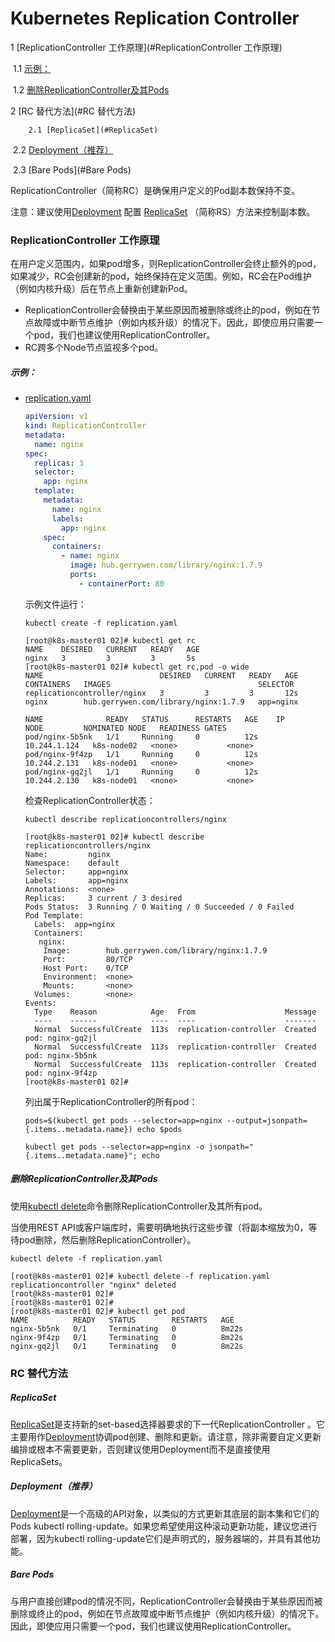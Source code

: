 # Kubernetes Replication Controller

1 [ReplicationController 工作原理](#ReplicationController 工作原理)

​		1.1 [示例：](#示例：)

​		1.2 [删除ReplicationController及其Pods](#删除ReplicationController及其Pods)



2 [RC 替代方法](#RC 替代方法)

 		2.1 [ReplicaSet](#ReplicaSet)

​		2.2 [Deployment（推荐）](#Deployment（推荐）)

​		2.3 [Bare Pods](#Bare Pods)





ReplicationController（简称RC）是确保用户定义的Pod副本数保持不变。

注意：建议使用[Deployment](http://docs.kubernetes.org.cn/317.html) 配置 [ReplicaSet](http://docs.kubernetes.org.cn/314.html) （简称RS）方法来控制副本数。



### ReplicationController 工作原理

在用户定义范围内，如果pod增多，则ReplicationController会终止额外的pod，如果减少，RC会创建新的pod，始终保持在定义范围。例如，RC会在Pod维护（例如内核升级）后在节点上重新创建新Pod。

- ReplicationController会替换由于某些原因而被删除或终止的pod，例如在节点故障或中断节点维护（例如内核升级）的情况下。因此，即使应用只需要一个pod，我们也建议使用ReplicationController。
- RC跨多个Node节点监视多个pod。



##### 示例：

- [replication.yaml](./replication.yaml)

  ```yaml
  apiVersion: v1
  kind: ReplicationController
  metadata:
    name: nginx
  spec:
    replicas: 3
    selector:
      app: nginx
    template:
      metadata:
        name: nginx
        labels:
          app: nginx
      spec:
        containers:
          - name: nginx
            image: hub.gerrywen.com/library/nginx:1.7.9
            ports:
              - containerPort: 80
  ```

  示例文件运行：

  ```shell
  kubectl create -f replication.yaml 
  ```

  ```shell
  [root@k8s-master01 02]# kubectl get rc
  NAME    DESIRED   CURRENT   READY   AGE
  nginx   3         3         3       5s
  [root@k8s-master01 02]# kubectl get rc,pod -o wide
  NAME                          DESIRED   CURRENT   READY   AGE   CONTAINERS   IMAGES                                 SELECTOR
  replicationcontroller/nginx   3         3         3       12s   nginx        hub.gerrywen.com/library/nginx:1.7.9   app=nginx
  
  NAME              READY   STATUS      RESTARTS   AGE    IP             NODE         NOMINATED NODE   READINESS GATES
  pod/nginx-5b5nk   1/1     Running     0          12s    10.244.1.124   k8s-node02   <none>           <none>
  pod/nginx-9f4zp   1/1     Running     0          12s    10.244.2.131   k8s-node01   <none>           <none>
  pod/nginx-gq2jl   1/1     Running     0          12s    10.244.2.130   k8s-node01   <none>           <none>
  ```

  检查ReplicationController状态：

  ```shell
  kubectl describe replicationcontrollers/nginx
  ```

  ```shell
  [root@k8s-master01 02]# kubectl describe replicationcontrollers/nginx
  Name:         nginx
  Namespace:    default
  Selector:     app=nginx
  Labels:       app=nginx
  Annotations:  <none>
  Replicas:     3 current / 3 desired
  Pods Status:  3 Running / 0 Waiting / 0 Succeeded / 0 Failed
  Pod Template:
    Labels:  app=nginx
    Containers:
     nginx:
      Image:        hub.gerrywen.com/library/nginx:1.7.9
      Port:         80/TCP
      Host Port:    0/TCP
      Environment:  <none>
      Mounts:       <none>
    Volumes:        <none>
  Events:
    Type    Reason            Age   From                    Message
    ----    ------            ----  ----                    -------
    Normal  SuccessfulCreate  113s  replication-controller  Created pod: nginx-gq2jl
    Normal  SuccessfulCreate  113s  replication-controller  Created pod: nginx-5b5nk
    Normal  SuccessfulCreate  113s  replication-controller  Created pod: nginx-9f4zp
  [root@k8s-master01 02]# 
  ```

  列出属于ReplicationController的所有pod：

  ```shell
  pods=$(kubectl get pods --selector=app=nginx --output=jsonpath={.items..metadata.name}) echo $pods
  ```

  ```shell
  kubectl get pods --selector=app=nginx -o jsonpath="{.items..metadata.name}"; echo
  ```

  

##### 删除ReplicationController及其Pods

使用[kubectl delete](https://www.kubernetes.org.cn/doc-60)命令删除ReplicationController及其所有pod。

当使用REST API或客户端库时，需要明确地执行这些步骤（将副本缩放为0，等待pod删除，然后删除ReplicationController）。

```shell
kubectl delete -f replication.yaml 
```

```shell
[root@k8s-master01 02]# kubectl delete -f replication.yaml 
replicationcontroller "nginx" deleted
[root@k8s-master01 02]# 
[root@k8s-master01 02]# 
[root@k8s-master01 02]# kubectl get pod
NAME          READY   STATUS        RESTARTS   AGE
nginx-5b5nk   0/1     Terminating   0          8m22s
nginx-9f4zp   0/1     Terminating   0          8m22s
nginx-gq2jl   0/1     Terminating   0          8m22s
```



### RC 替代方法

##### ReplicaSet

[ReplicaSet](http://docs.kubernetes.org.cn/314.html)是支持新的set-based选择器要求的下一代ReplicationController 。它主要用作[Deployment](http://docs.kubernetes.org.cn/317.html)协调pod创建、删除和更新。请注意，除非需要自定义更新编排或根本不需要更新，否则建议使用Deployment而不是直接使用ReplicaSets。



##### Deployment（推荐）

[Deployment](http://docs.kubernetes.org.cn/317.html)是一个高级的API对象，以类似的方式更新其底层的副本集和它们的Pods kubectl rolling-update。如果您希望使用这种滚动更新功能，建议您进行部署，因为kubectl rolling-update它们是声明式的，服务器端的，并具有其他功能。



##### Bare Pods

与用户直接创建pod的情况不同，ReplicationController会替换由于某些原因而被删除或终止的pod，例如在节点故障或中断节点维护（例如内核升级）的情况下。因此，即使应用只需要一个pod，我们也建议使用ReplicationController。









